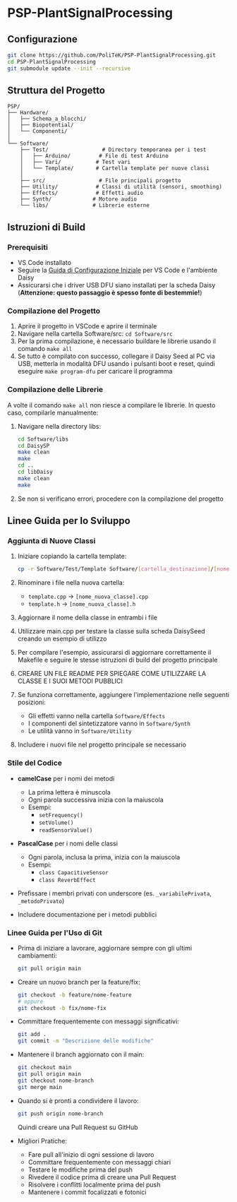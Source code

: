 # PSP-PlantSignalProcessing

## Configurazione
```bash
git clone https://github.com/PoliTeK/PSP-PlantSignalProcessing.git
cd PSP-PlantSignalProcessing
git submodule update --init --recursive
```

## Struttura del Progetto
```
PSP/
├── Hardware/
│   ├── Schema_a_blocchi/
│   ├── Biopotential/
│   └── Componenti/
│
└── Software/
    ├── Test/                 # Directory temporanea per i test
    │   ├── Arduino/         # File di test Arduino
    │   ├── Vari/           # Test vari
    │   └── Template/       # Cartella template per nuove classi
    │
    ├── src/                 # File principali progetto
    ├── Utility/            # Classi di utilità (sensori, smoothing)
    ├── Effects/            # Effetti audio
    ├── Synth/             # Motore audio
    └── libs/              # Librerie esterne
```

## Istruzioni di Build

### Prerequisiti
- VS Code installato 
- Seguire la [Guida di Configurazione Iniziale](https://github.com/electro-smith/DaisyWiki/wiki#1-upload-an-example-program) per VS Code e l'ambiente Daisy
- Assicurarsi che i driver USB DFU siano installati per la scheda Daisy (**Attenzione: questo passaggio è spesso fonte di bestemmie!**)

### Compilazione del Progetto
1. Aprire il progetto in VSCode e aprire il terminale
2. Navigare nella cartella Software/src: `cd Software/src`
3. Per la prima compilazione, è necessario buildare le librerie usando il comando `make all`
4. Se tutto è compilato con successo, collegare il Daisy Seed al PC via USB, metterla in modalità DFU usando i pulsanti boot e reset, quindi eseguire `make program-dfu` per caricare il programma

### Compilazione delle Librerie
A volte il comando `make all` non riesce a compilare le librerie. In questo caso, compilarle manualmente:
1. Navigare nella directory libs:
   ```bash
   cd Software/libs
   cd DaisySP
   make clean
   make
   cd ..
   cd libDaisy
   make clean
   make
   ```
2. Se non si verificano errori, procedere con la compilazione del progetto

## Linee Guida per lo Sviluppo

### Aggiunta di Nuove Classi
1. Iniziare copiando la cartella template:
   ```bash
   cp -r Software/Test/Template Software/[cartella_destinazione]/[nome_nuova_classe]
   ```
2. Rinominare i file nella nuova cartella:
   - `template.cpp` → `[nome_nuova_classe].cpp`
   - `template.h` → `[nome_nuova_classe].h`

3. Aggiornare il nome della classe in entrambi i file

4. Utilizzare main.cpp per testare la classe sulla scheda DaisySeed creando un esempio di utilizzo

5. Per compilare l'esempio, assicurarsi di aggiornare correttamente il Makefile e seguire le stesse istruzioni di build del progetto principale

6. CREARE UN FILE README PER SPIEGARE COME UTILIZZARE LA CLASSE E I SUOI METODI PUBBLICI

7. Se funziona correttamente, aggiungere l'implementazione nelle seguenti posizioni:
   - Gli effetti vanno nella cartella `Software/Effects`
   - I componenti del sintetizzatore vanno in `Software/Synth`
   - Le utilità vanno in `Software/Utility`

8. Includere i nuovi file nel progetto principale se necessario

### Stile del Codice
- **camelCase** per i nomi dei metodi
  - La prima lettera è minuscola
  - Ogni parola successiva inizia con la maiuscola
  - Esempi: 
    - `setFrequency()`
    - `setVolume()`
    - `readSensorValue()`

- **PascalCase** per i nomi delle classi
  - Ogni parola, inclusa la prima, inizia con la maiuscola
  - Esempi:
    - `class CapacitiveSensor`
    - `class ReverbEffect`

- Prefissare i membri privati con underscore (es. `_variabilePrivata`, `_metodoPrivato`)
- Includere documentazione per i metodi pubblici

### Linee Guida per l'Uso di Git
- Prima di iniziare a lavorare, aggiornare sempre con gli ultimi cambiamenti:
  ```bash
  git pull origin main
  ```

- Creare un nuovo branch per la feature/fix:
  ```bash
  git checkout -b feature/nome-feature
  # oppure
  git checkout -b fix/nome-fix
  ```

- Committare frequentemente con messaggi significativi:
  ```bash
  git add .
  git commit -m "Descrizione delle modifiche"
  ```

- Mantenere il branch aggiornato con il main:
  ```bash
  git checkout main
  git pull origin main
  git checkout nome-branch
  git merge main
  ```

- Quando si è pronti a condividere il lavoro:
  ```bash
  git push origin nome-branch
  ```
  Quindi creare una Pull Request su GitHub

- Migliori Pratiche:
  - Fare pull all'inizio di ogni sessione di lavoro
  - Committare frequentemente con messaggi chiari
  - Testare le modifiche prima del push
  - Rivedere il codice prima di creare una Pull Request
  - Risolvere i conflitti localmente prima del push
  - Mantenere i commit focalizzati e fotonici
